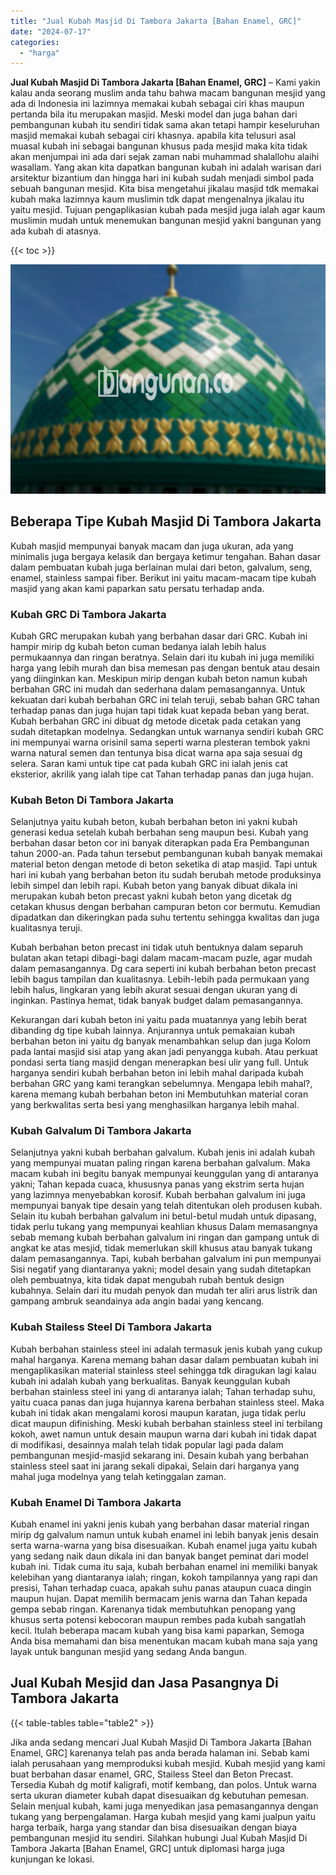 ```yaml
---
title: "Jual Kubah Masjid Di Tambora Jakarta [Bahan Enamel, GRC]"
date: "2024-07-17"
categories: 
  - "harga"
---
```


**Jual Kubah Masjid Di Tambora Jakarta \[Bahan Enamel, GRC\]** – Kami yakin kalau anda seorang muslim anda tahu bahwa macam bangunan mesjid yang ada di Indonesia ini lazimnya memakai kubah sebagai ciri khas maupun pertanda bila itu merupakan masjid. Meski model dan juga bahan dari pembangunan kubah itu sendiri tidak sama akan tetapi hampir keseluruhan masjid memakai kubah sebagai ciri khasnya. apabila kita telusuri asal muasal kubah ini sebagai bangunan khusus pada mesjid maka kita tidak akan menjumpai ini ada dari sejak zaman nabi muhammad shalallohu alaihi wasallam. Yang akan kita dapatkan bangunan kubah ini adalah warisan dari arsitektur bizantium dan hingga hari ini kubah sudah menjadi simbol pada sebuah bangunan mesjid. Kita bisa mengetahui jikalau masjid tdk memakai kubah maka lazimnya kaum muslimin tdk dapat mengenalnya jikalau itu yaitu mesjid. Tujuan pengaplikasian kubah pada mesjid juga ialah agar kaum muslimin mudah untuk menemukan bangunan mesjid yakni bangunan yang ada kubah di atasnya.

{{< toc >}}

![Jual Kubah Masjid Di Tambora Jakarta [Bahan Enamel, GRC]](/images/jual-kubah-masjid-25.png)

## Beberapa Tipe Kubah Masjid Di Tambora Jakarta

Kubah masjid mempunyai banyak macam dan juga ukuran, ada yang minimalis juga bergaya kelasik dan bergaya ketimur tengahan. Bahan dasar dalam pembuatan kubah juga berlainan mulai dari beton, galvalum, seng, enamel, stainless sampai fiber. Berikut ini yaitu macam-macam tipe kubah masjid yang akan kami paparkan satu persatu terhadap anda.

### Kubah GRC Di Tambora Jakarta

Kubah GRC merupakan kubah yang berbahan dasar dari GRC. Kubah ini hampir mirip dg kubah beton cuman bedanya ialah lebih halus permukaannya dan ringan beratnya. Selain dari itu kubah ini juga memiliki harga yang lebih murah dan bisa memesan pas dengan bentuk atau desain yang diinginkan kan. Meskipun mirip dengan kubah beton namun kubah berbahan GRC ini mudah dan sederhana dalam pemasangannya. Untuk kekuatan dari kubah berbahan GRC ini telah teruji, sebab bahan GRC tahan terhadap panas dan juga hujan tapi tidak kuat kepada beban yang berat. Kubah berbahan GRC ini dibuat dg metode dicetak pada cetakan yang sudah ditetapkan modelnya. Sedangkan untuk warnanya sendiri kubah GRC ini mempunyai warna orisinil sama seperti warna plesteran tembok yakni warna natural semen dan tentunya bisa dicat warna apa saja sesuai dg selera. Saran kami untuk tipe cat pada kubah GRC ini ialah jenis cat eksterior, akrilik yang ialah tipe cat Tahan terhadap panas dan juga hujan.

### Kubah Beton Di Tambora Jakarta

Selanjutnya yaitu kubah beton, kubah berbahan beton ini yakni kubah generasi kedua setelah kubah berbahan seng maupun besi. Kubah yang berbahan dasar beton cor ini banyak diterapkan pada Era Pembangunan tahun 2000-an. Pada tahun tersebut pembangunan kubah banyak memakai material beton dengan metode di beton seketika di atap masjid. Tapi untuk hari ini kubah yang berbahan beton itu sudah berubah metode produksinya lebih simpel dan lebih rapi. Kubah beton yang banyak dibuat dikala ini merupakan kubah beton precast yakni kubah beton yang dicetak dg cetakan khusus dengan berbahan campuran beton cor bermutu. Kemudian dipadatkan dan dikeringkan pada suhu tertentu sehingga kwalitas dan juga kualitasnya teruji.

Kubah berbahan beton precast ini tidak utuh bentuknya dalam separuh bulatan akan tetapi dibagi-bagi dalam macam-macam puzle, agar mudah dalam pemasangannya. Dg cara seperti ini kubah berbahan beton precast lebih bagus tampilan dan kualitasnya. Lebih-lebih pada permukaan yang lebih halus, lingkaran yang lebih akurat sesuai dengan ukuran yang di inginkan. Pastinya hemat, tidak banyak budget dalam pemasangannya.

Kekurangan dari kubah beton ini yaitu pada muatannya yang lebih berat dibanding dg tipe kubah lainnya. Anjurannya untuk pemakaian kubah berbahan beton ini yaitu dg banyak menambahkan selup dan juga Kolom pada lantai masjid sisi atap yang akan jadi penyangga kubah. Atau perkuat pondasi serta tiang masjid dengan menerapkan besi ulir yang full. Untuk harganya sendiri kubah berbahan beton ini lebih mahal daripada kubah berbahan GRC yang kami terangkan sebelumnya. Mengapa lebih mahal?, karena memang kubah berbahan beton ini Membutuhkan material coran yang berkwalitas serta besi yang menghasilkan harganya lebih mahal.

### Kubah Galvalum Di Tambora Jakarta

Selanjutnya yakni kubah berbahan galvalum. Kubah jenis ini adalah kubah yang mempunyai muatan paling ringan karena berbahan galvalum. Maka macam kubah ini begitu banyak mempunyai keunggulan yang di antaranya yakni; Tahan kepada cuaca, khususnya panas yang ekstrim serta hujan yang lazimnya menyebabkan korosif. Kubah berbahan galvalum ini juga mempunyai banyak tipe desain yang telah ditentukan oleh produsen kubah. Selain itu kubah berbahan galvalum ini betul-betul mudah untuk dipasang, tidak perlu tukang yang mempunyai keahlian khusus Dalam memasangnya sebab memang kubah berbahan galvalum ini ringan dan gampang untuk di angkat ke atas mesjid, tidak memerlukan skill khusus atau banyak tukang dalam pemasangannya. Tapi, kubah berbahan galvalum ini pun mempunyai Sisi negatif yang diantaranya yakni; model desain yang sudah ditetapkan oleh pembuatnya, kita tidak dapat mengubah rubah bentuk design kubahnya. Selain dari itu mudah penyok dan mudah ter aliri arus listrik dan gampang ambruk seandainya ada angin badai yang kencang.

### Kubah Stailess Steel Di Tambora Jakarta

Kubah berbahan stainless steel ini adalah termasuk jenis kubah yang cukup mahal harganya. Karena memang bahan dasar dalam pembuatan kubah ini mengaplikasikan material stainless steel sehingga tdk diragukan lagi kalau kubah ini adalah kubah yang berkualitas. Banyak keunggulan kubah berbahan stainless steel ini yang di antaranya ialah; Tahan terhadap suhu, yaitu cuaca panas dan juga hujannya karena berbahan stainless steel. Maka kubah ini tidak akan mengalami korosi maupun karatan, juga tidak perlu dicat maupun difinishing. Meski kubah berbahan stainless steel ini terbilang kokoh, awet namun untuk desain maupun warna dari kubah ini tidak dapat di modifikasi, desainnya malah telah tidak popular lagi pada dalam pembangunan mesjid-masjid sekarang ini. Desain kubah yang berbahan stainless steel saat ini jarang sekali dipakai, Selain dari harganya yang mahal juga modelnya yang telah ketinggalan zaman.

### Kubah Enamel Di Tambora Jakarta

Kubah enamel ini yakni jenis kubah yang berbahan dasar material ringan mirip dg galvalum namun untuk kubah enamel ini lebih banyak jenis desain serta warna-warna yang bisa disesuaikan. Kubah enamel juga yaitu kubah yang sedang naik daun dikala ini dan banyak banget peminat dari model kubah ini. Tidak cuma itu saja, kubah berbahan enamel ini memiliki banyak kelebihan yang diantaranya ialah; ringan, kokoh tampilannya yang rapi dan presisi, Tahan terhadap cuaca, apakah suhu panas ataupun cuaca dingin maupun hujan. Dapat memilih bermacam jenis warna dan Tahan kepada gempa sebab ringan. Karenanya tidak membutuhkan penopang yang khusus serta potensi kebocoran maupun rembes pada kubah sangatlah kecil. Itulah beberapa macam kubah yang bisa kami paparkan, Semoga Anda bisa memahami dan bisa menentukan macam kubah mana saja yang layak untuk bangunan mesjid yang sedang Anda bangun.

## Jual Kubah Mesjid dan Jasa Pasangnya Di Tambora Jakarta

{{< table-tables table="table2" >}}

Jika anda sedang mencari Jual Kubah Masjid Di Tambora Jakarta \[Bahan Enamel, GRC\] karenanya telah pas anda berada halaman ini. Sebab kami ialah perusahaan yang memproduksi kubah mesjid. Kubah mesjid yang kami buat berbahan dasar enamel, GRC, Stailess Steel dan Beton Precast. Tersedia Kubah dg motif kaligrafi, motif kembang, dan polos. Untuk warna serta ukuran diameter kubah dapat disesuaikan dg kebutuhan pemesan. Selain menjual kubah, kami juga menyedikan jasa pemasangannya dengan tukang yang berpengalaman. Harga kubah mesjid yang kami jualpun yaitu harga terbaik, harga yang standar dan bisa disesuaikan dengan biaya pembangunan mesjid itu sendiri. Silahkan hubungi Jual Kubah Masjid Di Tambora Jakarta \[Bahan Enamel, GRC\] untuk diplomasi harga juga kunjungan ke lokasi.
